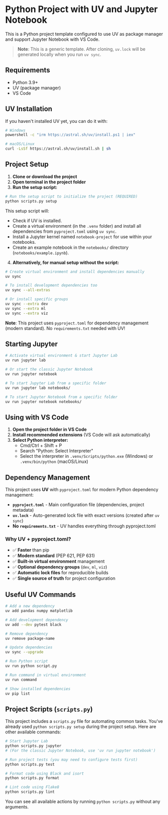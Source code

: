 # Python Project with UV and Jupyter Notebook

This is a Python project template configured to use UV as package manager and support Jupyter Notebook with VS Code.

> **Note**: This is a generic template. After cloning, `uv.lock` will be generated locally when you run `uv sync`.

## Requirements

- Python 3.9+
- UV (package manager)
- VS Code

## UV Installation

If you haven't installed UV yet, you can do it with:

```bash
# Windows
powershell -c "irm https://astral.sh/uv/install.ps1 | iex"

# macOS/Linux
curl -LsSf https://astral.sh/uv/install.sh | sh
```

## Project Setup

1. **Clone or download the project**
2. **Open terminal in the project folder**
3. **Run the setup script:**

```bash
# Run the setup script to initialize the project (REQUIRED)
python scripts.py setup
```

This setup script will:
- Check if UV is installed.
- Create a virtual environment (in the `.venv` folder) and install all dependencies from `pyproject.toml` using `uv sync`.
- Install a Jupyter kernel named `notebook-project` for use within your notebooks.
- Create an example notebook in the `notebooks/` directory (`notebooks/example.ipynb`).

4. **Alternatively, for manual setup without the script:**

```bash
# Create virtual environment and install dependencies manually
uv sync

# To install development dependencies too
uv sync --all-extras

# Or install specific groups
uv sync --extra dev
uv sync --extra ml
uv sync --extra viz
```

**Note**: This project uses `pyproject.toml` for dependency management (modern standard). No `requirements.txt` needed with UV!

## Starting Jupyter

```bash
# Activate virtual environment & start Jupyter Lab
uv run jupyter lab

# Or start the classic Jupyter Notebook
uv run jupyter notebook

# To start Jupyter Lab from a specific folder
uv run jupyter lab notebooks/

# To start Jupyter Notebook from a specific folder
uv run jupyter notebook notebooks/
```

## Using with VS Code

1. **Open the project folder in VS Code**
2. **Install recommended extensions** (VS Code will ask automatically)
3. **Select Python interpreter:** 
   - Cmd/Ctrl + Shift + P
   - Search "Python: Select Interpreter"
   - Select the interpreter in `.venv/Scripts/python.exe` (Windows) or `.venv/bin/python` (macOS/Linux)

## Dependency Management

This project uses **UV** with `pyproject.toml` for modern Python dependency management:

- **`pyproject.toml`** - Main configuration file (dependencies, project metadata)
- **`uv.lock`** - Auto-generated lock file with exact versions (created after `uv sync`)
- **No `requirements.txt`** - UV handles everything through pyproject.toml

### Why UV + pyproject.toml?
- ✅ **Faster** than pip
- ✅ **Modern standard** (PEP 621, PEP 631) 
- ✅ **Built-in virtual environment** management
- ✅ **Optional dependency groups** (`dev`, `ml`, `viz`)
- ✅ **Automatic lock files** for reproducible builds
- ✅ **Single source of truth** for project configuration

## Useful UV Commands

```bash
# Add a new dependency
uv add pandas numpy matplotlib

# Add development dependency
uv add --dev pytest black

# Remove dependency
uv remove package-name

# Update dependencies
uv sync --upgrade

# Run Python script
uv run python script.py

# Run command in virtual environment
uv run command

# Show installed dependencies
uv pip list
```

## Project Scripts (`scripts.py`)

This project includes a `scripts.py` file for automating common tasks. You've already used `python scripts.py setup` during the project setup. Here are other available commands:

```bash
# Start Jupyter Lab
python scripts.py jupyter
# (For the classic Jupyter Notebook, use 'uv run jupyter notebook')

# Run project tests (you may need to configure tests first)
python scripts.py test

# Format code using Black and isort
python scripts.py format

# Lint code using Flake8
python scripts.py lint
```

You can see all available actions by running `python scripts.py` without any arguments.
